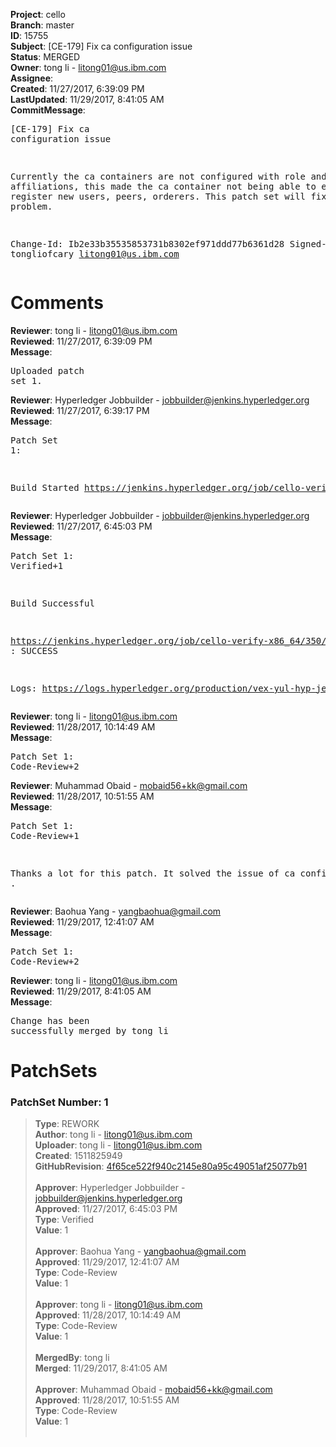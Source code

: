 <strong>Project</strong>: cello<br><strong>Branch</strong>: master<br><strong>ID</strong>: 15755<br><strong>Subject</strong>: [CE-179] Fix ca configuration issue<br><strong>Status</strong>: MERGED<br><strong>Owner</strong>: tong  li - litong01@us.ibm.com<br><strong>Assignee</strong>:<br><strong>Created</strong>: 11/27/2017, 6:39:09 PM<br><strong>LastUpdated</strong>: 11/29/2017, 8:41:05 AM<br><strong>CommitMessage</strong>:<br><pre>[CE-179] Fix ca configuration issue

Currently the ca containers are not configured with role and
affiliations, this made the ca container not being able to
enroll and register new users, peers, orderers. This patch set
will fix that problem.

Change-Id: Ib2e33b35535853731b8302ef971ddd77b6361d28
Signed-off-by: tongliofcary <litong01@us.ibm.com>
</pre><h1>Comments</h1><strong>Reviewer</strong>: tong  li - litong01@us.ibm.com<br><strong>Reviewed</strong>: 11/27/2017, 6:39:09 PM<br><strong>Message</strong>: <pre>Uploaded patch set 1.</pre><strong>Reviewer</strong>: Hyperledger Jobbuilder - jobbuilder@jenkins.hyperledger.org<br><strong>Reviewed</strong>: 11/27/2017, 6:39:17 PM<br><strong>Message</strong>: <pre>Patch Set 1:

Build Started https://jenkins.hyperledger.org/job/cello-verify-x86_64/350/</pre><strong>Reviewer</strong>: Hyperledger Jobbuilder - jobbuilder@jenkins.hyperledger.org<br><strong>Reviewed</strong>: 11/27/2017, 6:45:03 PM<br><strong>Message</strong>: <pre>Patch Set 1: Verified+1

Build Successful 

https://jenkins.hyperledger.org/job/cello-verify-x86_64/350/ : SUCCESS

Logs: https://logs.hyperledger.org/production/vex-yul-hyp-jenkins-3/cello-verify-x86_64/350</pre><strong>Reviewer</strong>: tong  li - litong01@us.ibm.com<br><strong>Reviewed</strong>: 11/28/2017, 10:14:49 AM<br><strong>Message</strong>: <pre>Patch Set 1: Code-Review+2</pre><strong>Reviewer</strong>: Muhammad Obaid - mobaid56+kk@gmail.com<br><strong>Reviewed</strong>: 11/28/2017, 10:51:55 AM<br><strong>Message</strong>: <pre>Patch Set 1: Code-Review+1

Thanks a lot for this patch. It solved the issue of ca configuration .</pre><strong>Reviewer</strong>: Baohua Yang - yangbaohua@gmail.com<br><strong>Reviewed</strong>: 11/29/2017, 12:41:07 AM<br><strong>Message</strong>: <pre>Patch Set 1: Code-Review+2</pre><strong>Reviewer</strong>: tong  li - litong01@us.ibm.com<br><strong>Reviewed</strong>: 11/29/2017, 8:41:05 AM<br><strong>Message</strong>: <pre>Change has been successfully merged by tong  li</pre><h1>PatchSets</h1><h3>PatchSet Number: 1</h3><blockquote><strong>Type</strong>: REWORK<br><strong>Author</strong>: tong  li - litong01@us.ibm.com<br><strong>Uploader</strong>: tong  li - litong01@us.ibm.com<br><strong>Created</strong>: 1511825949<br><strong>GitHubRevision</strong>: [4f65ce522f940c2145e80a95c49051af25077b91](https://github.com/hyperledger/cello/commit/4f65ce522f940c2145e80a95c49051af25077b91)<br><br><strong>Approver</strong>: Hyperledger Jobbuilder - jobbuilder@jenkins.hyperledger.org<br><strong>Approved</strong>: 11/27/2017, 6:45:03 PM<br><strong>Type</strong>: Verified<br><strong>Value</strong>: 1<br><br><strong>Approver</strong>: Baohua Yang - yangbaohua@gmail.com<br><strong>Approved</strong>: 11/29/2017, 12:41:07 AM<br><strong>Type</strong>: Code-Review<br><strong>Value</strong>: 1<br><br><strong>Approver</strong>: tong  li - litong01@us.ibm.com<br><strong>Approved</strong>: 11/28/2017, 10:14:49 AM<br><strong>Type</strong>: Code-Review<br><strong>Value</strong>: 1<br><br><strong>MergedBy</strong>: tong  li<br><strong>Merged</strong>: 11/29/2017, 8:41:05 AM<br><br><strong>Approver</strong>: Muhammad Obaid - mobaid56+kk@gmail.com<br><strong>Approved</strong>: 11/28/2017, 10:51:55 AM<br><strong>Type</strong>: Code-Review<br><strong>Value</strong>: 1<br><br></blockquote>